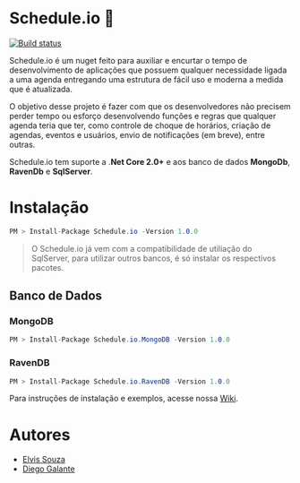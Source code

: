 # Schedule.io 📅

[![Build status](https://ci.appveyor.com/api/projects/status/55gx7f88centbbaw/branch/master?svg=true)](https://ci.appveyor.com/project/typinghard/schedule-io/branch/master)

Schedule.io é um nuget feito para auxiliar e encurtar o tempo de desenvolvimento de aplicações que possuem qualquer necessidade ligada a uma agenda entregando uma estrutura de fácil uso e moderna a medida que é atualizada.
 
O objetivo desse projeto é fazer com que os desenvolvedores não precisem perder tempo ou esforço desenvolvendo funções e regras que qualquer agenda teria que ter, como controle de choque de horários, criação de agendas, eventos e usuários, envio de notificações (em breve), entre outras.
 
Schedule.io tem suporte a .**Net Core 2.0+** e aos banco de dados **MongoDb**, **RavenDb** e **SqlServer**.

# Instalação
```c#
PM > Install-Package Schedule.io -Version 1.0.0
``` 
> O Schedule.io já vem com a compatibilidade de utiliação do SqlServer, para utilizar outros bancos, é só instalar os respectivos pacotes.

## Banco de Dados
### MongoDB
```c#
PM > Install-Package Schedule.io.MongoDB -Version 1.0.0
``` 
### RavenDB
```c#
PM > Install-Package Schedule.io.RavenDB -Version 1.0.0
``` 

Para instruções de instalação e exemplos, acesse nossa [Wiki](https://github.com/typinghard/Schedule.io/wiki/Home).

# Autores

* [Elvis Souza](https://www.linkedin.com/in/elvissouza/)
* [Diego Galante](https://www.linkedin.com/in/diego-galante/)
